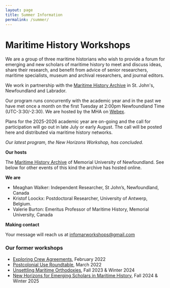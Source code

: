```yaml
---
layout: page
title: Summer Information
permalink: /summer/
---
```


# Maritime History Workshops

We are a group of three maritime historians who wish to provide a forum for emerging and new scholars of maritime history to meet and discuss ideas, share their research, and benefit from advice of senior researchers, maritime specialists, museum and archival researchers, and journal editors.

We work in partnership with the [Maritime History Archive](https://mha.mun.ca/) in St. John's, Newfoundland and Labrador.

Our program runs concurrently with the academic year and in the past we have met once a month on the first Tuesday at 2:00pm Newfoundland Time (UTC-3:30/-2:30). We are hosted by the MHA on [Webex](https://www.webex.com/downloads.html).

Plans for the 2025-2026 academic year are on-going and the call for participation will go out in late July or early August. The call will be posted here and distributed via maritime history networks.

_Our latest program, the New Horizons Workshop, has concluded._

**Our hosts**

The [Maritime History Archive](https://mha.mun.ca/) of Memorial University of Newfoundland. See below for other events of this kind the archive has hosted online.

**We are**

- Meaghan Walker: Independent Researcher, St John’s, Newfoundland, Canada
- Kristof Loockx: Postdoctoral Researcher, University of Antwerp, Belgium.
- Valerie Burton: Emeritus Professor of Maritime History, Memorial University, Canada

**Making contact**

Your message will reach us at [infomarworkshops@gmail.com](mailto:infomarworkshops@gmail.com)

### Our former workshops

- [Exploring Crew Agreements](https://crewagreementworkshop.github.io/exploring_crew_agreements/expcrewagreements), February 2022
- [Postcolonial Use Roundtable](https://crewagreementworkshop.github.io/exploring_crew_agreements/postcolonial), March 2022
- [Unsettling Maritime Orthodoxies](https://maritimeworkshops.com/orthodoxies/), Fall 2023 & Winter 2024
- [New Horizons for Emerging Scholars in Maritime History](https://maritimeworkshops.com/newhorizons/), Fall 2024 & Winter 2025
